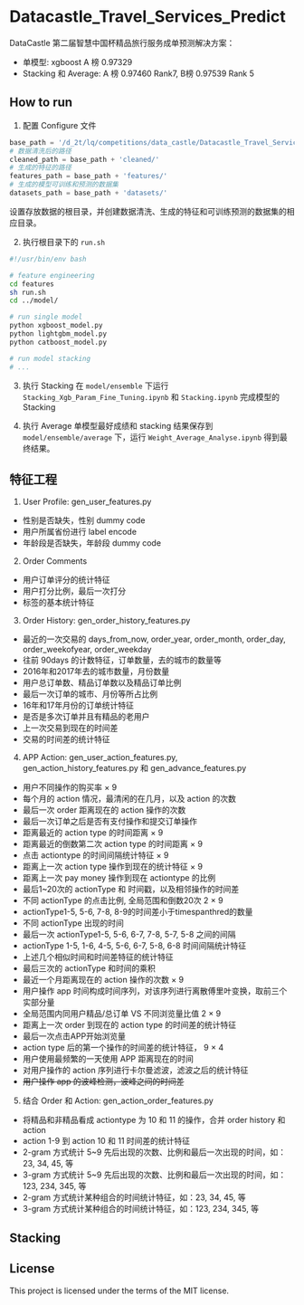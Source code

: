 # Datacastle_Travel_Services_Predict

DataCastle 第二届智慧中国杯精品旅行服务成单预测解决方案：

- 单模型: xgboost A 榜 0.97329
- Stacking 和 Average: A 榜 0.97460 Rank7, B榜 0.97539 Rank 5

## How to run

1. 配置 Configure 文件
```python
base_path = '/d_2t/lq/competitions/data_castle/Datacastle_Travel_Services_Predict/'
# 数据清洗后的路径
cleaned_path = base_path + 'cleaned/'
# 生成的特征的路径
features_path = base_path + 'features/'
# 生成的模型可训练和预测的数据集
datasets_path = base_path + 'datasets/'
``` 
设置存放数据的根目录，并创建数据清洗、生成的特征和可训练预测的数据集的相应目录。

2. 执行根目录下的 `run.sh`
```bash
#!/usr/bin/env bash

# feature engineering
cd features
sh run.sh
cd ../model/

# run single model
python xgboost_model.py
python lightgbm_model.py
python catboost_model.py

# run model stacking
# ...
```

3. 执行 Stacking 
在 `model/ensemble` 下运行 `Stacking_Xgb_Param_Fine_Tuning.ipynb` 和 `Stacking.ipynb` 完成模型的 Stacking

4. 执行 Average
单模型最好成绩和 stacking 结果保存到 `model/ensemble/average` 下，运行 `Weight_Average_Analyse.ipynb` 得到最终结果。

## 特征工程

1. User Profile: gen_user_features.py

- 性别是否缺失，性别 dummy code
- 用户所属省份进行 label encode
- 年龄段是否缺失，年龄段 dummy code

2. Order Comments

- 用户订单评分的统计特征
- 用户打分比例，最后一次打分
- 标签的基本统计特征

3. Order History: gen_order_history_features.py

- 最近的一次交易的 days_from_now, order_year, order_month, order_day, order_weekofyear, order_weekday
- 往前 90days 的计数特征，订单数量，去的城市的数量等
- 2016年和2017年去的城市数量，月份数量
- 用户总订单数、精品订单数以及精品订单比例
- 最后一次订单的城市、月份等所占比例
- 16年和17年月份的订单统计特征
- 是否是多次订单并且有精品的老用户
- 上一次交易到现在的时间差
- 交易的时间差的统计特征

4. APP Action: gen_user_action_features.py, gen_action_history_features.py 和 gen_advance_features.py

- 用户不同操作的购买率 × 9
- 每个月的 action 情况，最清闲的在几月，以及 action 的次数
- 最后一次 order 距离现在的 action 操作的次数
- 最后一次订单之后是否有支付操作和提交订单操作
- 距离最近的 action type 的时间距离 × 9
- 距离最近的倒数第二次 action type 的时间距离 × 9
- 点击 actiontype 的时间间隔统计特征 × 9
- 距离上一次 action type 操作到现在的统计特征 × 9
- 距离上一次 pay money 操作到现在 actiontype 的比例
- 最后1~20次的 actionType 和 时间戳，以及相邻操作的时间差
- 不同 actionType 的点击比例, 全局范围和倒数20次 2 × 9
- actionType1-5, 5-6, 7-8, 8-9的时间差小于timespanthred的数量
- 不同 actionType 出现的时间
- 最后一次 actionType1-5, 5-6, 6-7, 7-8, 5-7, 5-8 之间的间隔
- actionType 1-5, 1-6, 4-5, 5-6, 6-7, 5-8, 6-8 时间间隔统计特征
- 上述几个相似时间和时间差特征的统计特征
- 最后三次的 actionType 和时间的乘积
- 最近一个月距离现在的 action 操作的次数 × 9
- 用户操作 app 时间构成时间序列，对该序列进行离散傅里叶变换，取前三个实部分量
- 全局范围内同用户精品/总订单 VS 不同浏览量比值 2 × 9
- 距离上一次 order 到现在的 action type 的时间差的统计特征
- 最后一次点击APP开始浏览量
- action type 后的第一个操作的时间差的统计特征， 9 × 4
- 用户使用最频繁的一天使用 APP 距离现在的时间
- 对用户操作的 action 序列进行卡尔曼滤波，滤波之后的统计特征
- ~~用户操作 app 的波峰检测，波峰之间的时间差~~

5. 结合 Order 和 Action: gen_action_order_features.py

- 将精品和非精品看成 actiontype 为 10 和 11 的操作，合并 order history 和 action
- action 1-9 到 action 10 和 11 时间差的统计特征
- 2-gram 方式统计 5~9 先后出现的次数、比例和最后一次出现的时间，如：23, 34, 45, 等
- 3-gram 方式统计 5~9 先后出现的次数、比例和最后一次出现的时间，如：123, 234, 345, 等
- 2-gram 方式统计某种组合的时间统计特征，如：23, 34, 45, 等
- 3-gram 方式统计某种组合的时间统计特征，如：123, 234, 345, 等

## Stacking

## License

This project is licensed under the terms of the MIT license.
